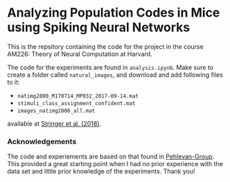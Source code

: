 # Analyzing Population Codes in Mice using Spiking Neural Networks

This is the repsitory containing the code for the project in the course AM226: Theory of Neural Computation at Harvard.

The code for the experiments are found in `analysis.ipynb`. Make sure to create a folder called `natural_images`, and download and add following files to it:
- `natimg2800_M170714_MP032_2017-09-14.mat`
- `stimuli_class_assignment_confident.mat`
- `images_natimg2800_all.mat`

available at [Stringer et al. (2018)](https://figshare.com/articles/dataset/Recordings_of_ten_thousand_neurons_in_visual_cortex_in_response_to_2_800_natural_images/6845348).

### Acknowledgements
The code and experiements are based on that found in [Pehlevan-Group](https://github.com/Pehlevan-Group/sample_efficient_pop_codes). 
This provided a great starting point when I had no prior experience with the data set and little prior knowledge of the experiments. 
Thank you!
